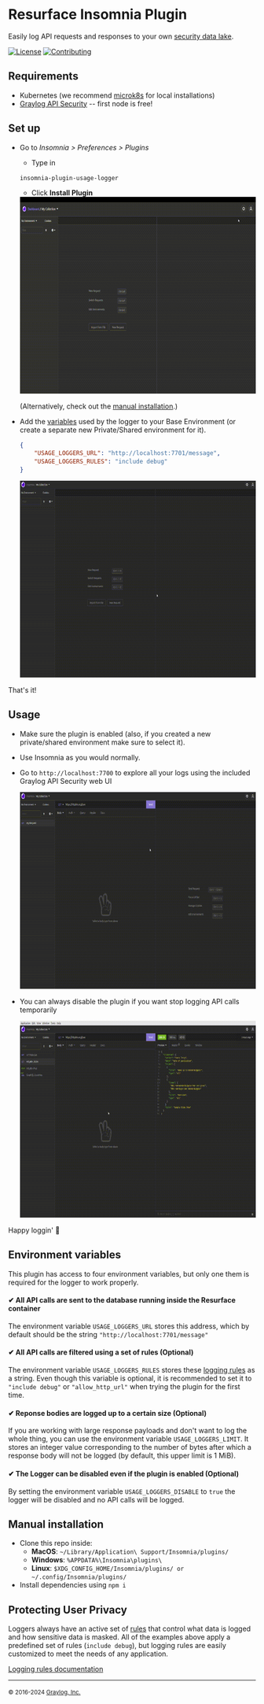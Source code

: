 # Resurface Insomnia Plugin
Easily log API requests and responses to your own <a href="https://resurface.io">security data lake</a>.

[![License](https://img.shields.io/github/license/resurfaceio/insomnia-plugin)](https://github.com/resurfaceio/insomnia-plugin/blob/master/LICENSE)
[![Contributing](https://img.shields.io/badge/contributions-welcome-green.svg)](https://github.com/resurfaceio/insomnia-plugin/blob/master/CONTRIBUTING.md)

## Requirements

- Kubernetes (we recommend [microk8s](https://ubuntu.com/tutorials/install-a-local-kubernetes-with-microk8s) for local installations)
- [Graylog API Security](https://resurface.io/installation) -- first node is free!

## Set up

- Go to *Insomnia > Preferences > Plugins*
  - Type in 
  ```
  insomnia-plugin-usage-logger
  ```
  - Click **Install Plugin**

  <img src="https://github.com/resurfaceio/insomnia-plugin/raw/master/assets/readme/install_plugin.gif" width="768" height="400" />


  (Alternatively, check out the [manual installation](#manual-installation).)

- Add the [variables](#environment-variables) used by the logger to your Base Environment (or create a separate new Private/Shared environment for it).

  ```json
  {
      "USAGE_LOGGERS_URL": "http://localhost:7701/message",
      "USAGE_LOGGERS_RULES": "include debug"
  }
  ```

  <img src="https://github.com/resurfaceio/insomnia-plugin/raw/master/assets/readme/insomnia_env.gif" width="768" height="400" />


That's it!

## Usage

- Make sure the plugin is enabled (also, if you created a new private/shared environment make sure to select it).
- Use Insomnia as you would normally.
- Go to `http://localhost:7700` to explore all your logs using the included Graylog API Security web UI

  <img src="https://github.com/resurfaceio/insomnia-plugin/raw/master/assets/readme/insomnia_usage.gif" width="768" height="400" />

- You can always disable the plugin if you want stop logging API calls temporarily

  <img src="https://github.com/resurfaceio/insomnia-plugin/raw/master/assets/readme/insomnia_disable.gif" width="768" height="400" />

Happy loggin' 📝

## Environment variables

This plugin has access to four environment variables, but only one them is required for the logger to work properly.

#### ✔ All API calls are sent to the database running inside the Resurface container
The environment variable `USAGE_LOGGERS_URL` stores this address, which by default should be the string `"http://localhost:7701/message"`
#### ✔ All API calls are filtered using a set of rules (Optional)
The environment variable `USAGE_LOGGERS_RULES` stores these [logging rules](#protecting-user-privacy) as a string. Even though this variable is optional, it is recommended to set it to `"include debug"` or `"allow_http_url"` when trying the plugin for the first time.
#### ✔ Reponse bodies are logged up to a certain size (Optional)
If you are working with large response payloads and don't want to log the whole thing, you can use the environment variable `USAGE_LOGGERS_LIMIT`. It stores an integer value corresponding to the number of bytes after which a response body will not be logged (by default, this upper limit is 1 MiB).
#### ✔ The Logger can be disabled even if the plugin is enabled (Optional)
By setting the environment variable `USAGE_LOGGERS_DISABLE` to `true` the logger will be disabled and no API calls will be logged.

## Manual installation

- Clone this repo inside:
  - **MacOS**: `~/Library/Application\ Support/Insomnia/plugins/`
  - **Windows**: `%APPDATA%\Insomnia\plugins\`
  - **Linux**: `$XDG_CONFIG_HOME/Insomnia/plugins/ or ~/.config/Insomnia/plugins/`
- Install dependencies using `npm i`

## Protecting User Privacy

Loggers always have an active set of <a href="https://resurface.io/logging-rules">rules</a> that control what data is logged
and how sensitive data is masked. All of the examples above apply a predefined set of rules (`include debug`),
but logging rules are easily customized to meet the needs of any application.

<a href="https://resurface.io/logging-rules">Logging rules documentation</a>

---
<small>&copy; 2016-2024 <a href="https://resurface.io">Graylog, Inc.</a></small>
